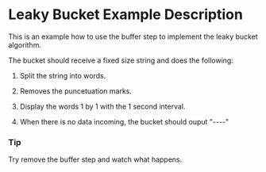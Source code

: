 # Leaky Bucket Example Description

This is an example how to use the buffer step to implement the leaky bucket algorithm.

The bucket should receive a fixed size string and does the following:

1. Split the string into words.

2. Removes the puncetuation marks.

3. Display the words 1 by 1 with the 1 second interval.

4. When there is no data incoming, the bucket should ouput "----"

### Tip

Try remove the buffer step and watch what happens.
